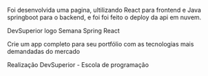Foi desenvolvida uma pagina, ultilizando React para frontend e Java springboot para o backend, e foi foi feito o deploy da api em nuvem.

DevSuperior logo Semana Spring React

Crie um app completo para seu portfólio com as tecnologias mais demandadas do mercado

Realização
DevSuperior - Escola de programação